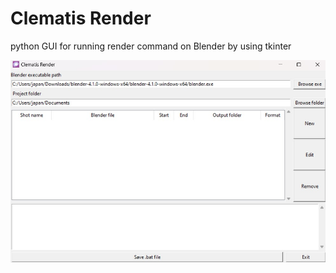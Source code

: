 # Clematis Render

python GUI for running render command on Blender by using tkinter

![ClematisRender Image](https://github.com/Kachornpat/ClematisRender/blob/master/clematisRender.jpg?raw=true)
